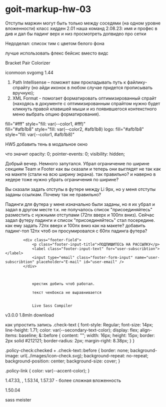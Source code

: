 # goit-markup-hw-03

Отступы маржин могут быть только между соседями (на одном уровне вложенности)
класс хидден 2.01
наша команд 2.08.23: имя и профес в див и дал бы падинг верх и низ
просмотреть допвидео про сетки

Недоделал: список тим с цветом белого фона

лучше использовать флекс бейсис вместо видс

Bracket Pair Colorizer

iconmoon
svgomg
1.44

1. Path Intellisense – поможет вам прокладывать путь к файлику-спрайту (но айди иконок в любом случае придется прописывать вручную);
2. XML Format - помогает форматировать оптимизированный спрайт (находясь в документе с оптимизированным спрайтом нужно будет кликнуть правой клавишей мыши и из появившегося контекстного меню выбрать опцию форматирования).

fill="#fff" style="fill: var(--color1, #fff)"  
fill="#afb1b8" style="fill: var(--color2, #afb1b8)
logo: fill="#afb1b8" style="fill: var(--color1, #afb1b8)"

HW5
добавить тень в модальное окно

что значит
opacity: 0;
pointer-events: 0;
visibility: hidden;

Добрый вечер. Немного запутался. Убрал ограничение по ширине секциям Team и Footer как вы сказали и теперь они выглядят не так как на макете (стали на всю ширину экрана). так правильно? и наверно в хедере тоже нужно убрать ограничения по ширине?

Вы сказали задать отступы в футере между Li 9px, но у меня отступы заданы ссылкам. Почему так не правильно?

Падинги для футера у меня изначально были заданы, но я их убрал и задал в другом месте т.к. не получалось список "присоединяйтесь" разместить с нужными отступами (72пх вверх и 100пх вниз). Сейчас задал футеру падинги и список "присоединяйтесь" стал посередине. как ему задать 72пх вверх и 100пх вниз как на макете? добавить падинг-топ 12пх чтоб он просумировался с 60пх падинга футера?

            <div class="footer-field">
                <p class="footer-input-title">ПОДПИШИТЕСЬ НА РАССЫЛКУ</p>
                <label class="footer-input-text" for="user-subscribtion"></label>
                <input type="email" class="footer-form-input" name="user-subscribtion" placeholder="E-mail" id="user-email" />
            </div>



                крестик добить чтоб работал.

                текст чекбокса не выравнивается


                Live Sass Compiler

v3.0.0 1.8mln download

как упростить запись .check-text {
font-style: Regular;
font-size: 14px;
line-height: 1.71;
color: var(--secondary-text-color);
display: flex;
align-items: baseline;
&::before {
content: "";
width: 16px;
height: 15px;
border: 2px solid #212121;
border-radius: 2px;
margin-right: 8.38px;
}
}

.policy-check:checked + .check-text::before {
border: none;
background-image: url(../images/icon-check.svg);
background-repeat: no-repeat;
background-position: center;
background-size: cover;
}

.policy-link {
color: var(--accent-color);
}

1.47.33, , 1.53.14, 1.57.37 - более сложная вложенность

1.50.04

sass meister
